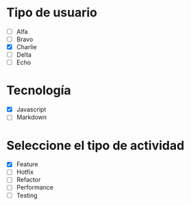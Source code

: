 # Tipo de usuario 
- [ ] Alfa 
- [ ] Bravo  
- [X] Charlie 
- [ ] Delta 
- [ ] Echo 

# Tecnología 
- [X] Javascript  
- [ ] Markdown 

# Seleccione el tipo de actividad 
- [X] Feature 
- [ ] Hotfix 
- [ ] Refactor 
- [ ] Performance 
- [ ] Testing
